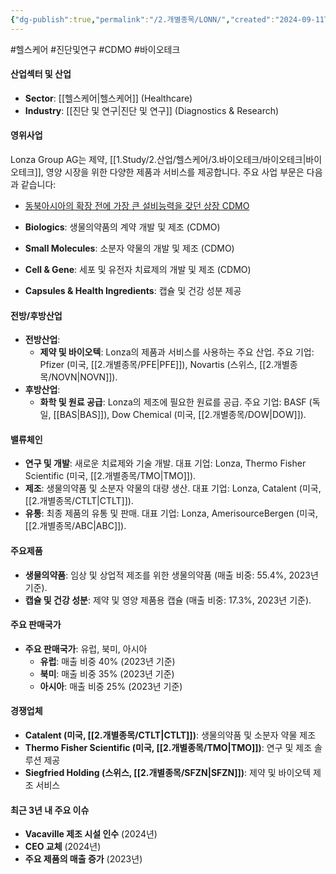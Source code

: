 ```yaml
---
{"dg-publish":true,"permalink":"/2.개별종목/LONN/","created":"2024-09-11T10:52:56.521+09:00","updated":"2025-06-03T20:05:59.927+09:00"}
---
```


#헬스케어 #진단및연구 #CDMO #바이오테크

#### 산업섹터 및 산업

- **Sector**: [[헬스케어\|헬스케어]] (Healthcare)
- **Industry**: [[진단 및 연구\|진단 및 연구]] (Diagnostics & Research)

#### 영위사업

Lonza Group AG는 제약, [[1.Study/2.산업/헬스케어/3.바이오테크/바이오테크\|바이오테크]], 영양 시장을 위한 다양한 제품과 서비스를 제공합니다. 주요 사업 부문은 다음과 같습니다:
- [동북아시아의 확장 전에 가장 큰 설비능력을 갖던 상장 CDMO](8.28_바이오시밀러와%20cdmo.pdf#page=34&selection=21,0,39,4&color=yellow)

- **Biologics**: 생물의약품의 계약 개발 및 제조 (CDMO)
- **Small Molecules**: 소분자 약물의 개발 및 제조 (CDMO)
- **Cell & Gene**: 세포 및 유전자 치료제의 개발 및 제조 (CDMO)
- **Capsules & Health Ingredients**: 캡슐 및 건강 성분 제공

#### 전방/후방산업

- **전방산업**:
    - **제약 및 바이오텍**: Lonza의 제품과 서비스를 사용하는 주요 산업. 주요 기업: Pfizer (미국, [[2.개별종목/PFE\|PFE]]), Novartis (스위스, [[2.개별종목/NOVN\|NOVN]]).
- **후방산업**:
    - **화학 및 원료 공급**: Lonza의 제조에 필요한 원료를 공급. 주요 기업: BASF (독일, [[BAS\|BAS]]), Dow Chemical (미국, [[2.개별종목/DOW\|DOW]]).

#### 밸류체인

- **연구 및 개발**: 새로운 치료제와 기술 개발. 대표 기업: Lonza, Thermo Fisher Scientific (미국, [[2.개별종목/TMO\|TMO]]).
- **제조**: 생물의약품 및 소분자 약물의 대량 생산. 대표 기업: Lonza, Catalent (미국, [[2.개별종목/CTLT\|CTLT]]).
- **유통**: 최종 제품의 유통 및 판매. 대표 기업: Lonza, AmerisourceBergen (미국, [[2.개별종목/ABC\|ABC]]).

#### 주요제품

- **생물의약품**: 임상 및 상업적 제조를 위한 생물의약품 (매출 비중: 55.4%, 2023년 기준).
- **캡슐 및 건강 성분**: 제약 및 영양 제품용 캡슐 (매출 비중: 17.3%, 2023년 기준).

#### 주요 판매국가

- **주요 판매국가**: 유럽, 북미, 아시아
    - **유럽**: 매출 비중 40% (2023년 기준)
    - **북미**: 매출 비중 35% (2023년 기준)
    - **아시아**: 매출 비중 25% (2023년 기준)

#### 경쟁업체

- **Catalent (미국, [[2.개별종목/CTLT\|CTLT]])**: 생물의약품 및 소분자 약물 제조
- **Thermo Fisher Scientific (미국, [[2.개별종목/TMO\|TMO]])**: 연구 및 제조 솔루션 제공
- **Siegfried Holding (스위스, [[2.개별종목/SFZN\|SFZN]])**: 제약 및 바이오텍 제조 서비스

#### 최근 3년 내 주요 이슈

- **Vacaville 제조 시설 인수** (2024년)
- **CEO 교체** (2024년)
- **주요 제품의 매출 증가** (2023년)